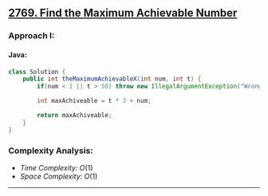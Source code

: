 ## [2769. Find the Maximum Achievable Number](https://leetcode.com/problems/find-the-maximum-achievable-number/)

### Approach I: 

#### Java:
```java
class Solution {
    public int theMaximumAchievableX(int num, int t) {
        if(num < 1 || t > 50) throw new IllegalArgumentException("Wrong inputs; it should be within 1 to 50, inclusive.");

        int maxAchiveable = t * 2 + num;

        return maxAchiveable;
    }
}
```

[//]: # (#### Go:)

[//]: # (```go)

[//]: # (func solution&#40;&#41; {)

[//]: # ()
[//]: # (})

[//]: # (```)

### Complexity Analysis:

- *Time Complexity:* $O(1)$
- *Space Complexity:* $O(1)$


---


